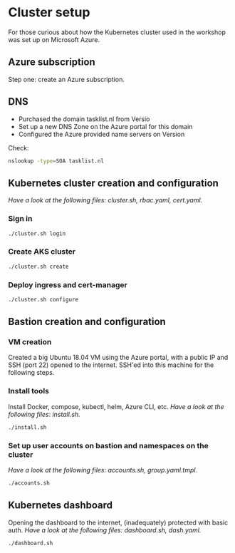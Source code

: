 # Cluster setup

For those curious about how the Kubernetes cluster used in the workshop was set up on Microsoft Azure.

## Azure subscription

Step one: create an Azure subscription.

## DNS

 * Purchased the domain tasklist.nl from Versio
 * Set up a new DNS Zone on the Azure portal for this domain
 * Configured the Azure provided name servers on Version

Check:
```bash
nslookup -type=SOA tasklist.nl
```

## Kubernetes cluster creation and configuration

_Have a look at the following files: cluster.sh, rbac.yaml, cert.yaml._

### Sign in
```bash
./cluster.sh login
```

### Create AKS cluster
```bash
./cluster.sh create
```

### Deploy ingress and cert-manager
```bash
./cluster.sh configure
```

## Bastion creation and configuration

### VM creation

Created a big Ubuntu 18.04 VM using the Azure portal, with a public IP and SSH (port 22) opened to the internet.
SSH'ed into this machine for the following steps.

### Install tools

Install Docker, compose, kubectl, helm, Azure CLI, etc.
_Have a look at the following files: install.sh._

```bash
./install.sh
```

### Set up user accounts on bastion and namespaces on the cluster

_Have a look at the following files: accounts.sh, group.yaml.tmpl._

```bash
./accounts.sh
```

## Kubernetes dashboard

Opening the dashboard to the internet, (inadequately) protected with basic auth.
_Have a look at the following files: dashboard.sh, dash.yaml._

```bash
./dashboard.sh
```